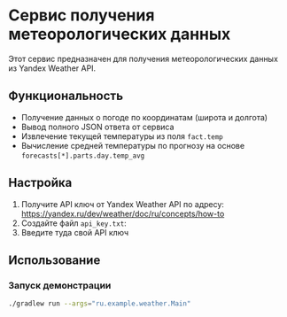# Сервис получения метеорологических данных

Этот сервис предназначен для получения метеорологических данных из Yandex Weather API.

## Функциональность

- Получение данных о погоде по координатам (широта и долгота)
- Вывод полного JSON ответа от сервиса
- Извлечение текущей температуры из поля `fact.temp`
- Вычисление средней температуры по прогнозу на основе `forecasts[*].parts.day.temp_avg`

## Настройка

1. Получите API ключ от Yandex Weather API по адресу: https://yandex.ru/dev/weather/doc/ru/concepts/how-to
2. Создайте файл `api_key.txt`:
3. Введите туда свой API ключ

## Использование

### Запуск демонстрации

```bash
./gradlew run --args="ru.example.weather.Main"
```